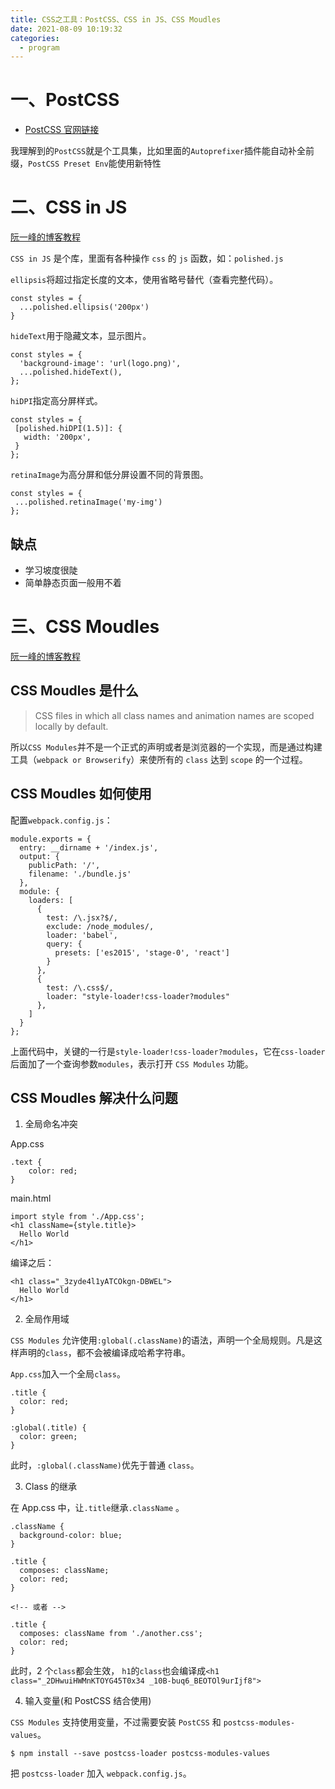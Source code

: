 ```yaml
---
title: CSS之工具：PostCSS、CSS in JS、CSS Moudles
date: 2021-08-09 10:19:32
categories:
  - program
---
```


# 一、PostCSS

- [PostCSS 官网链接](https://www.postcss.com.cn/)

我理解到的`PostCSS`就是个工具集，比如里面的`Autoprefixer`插件能自动补全前缀，`PostCSS Preset Env`能使用新特性

# 二、CSS in JS

[阮一峰的博客教程](https://www.ruanyifeng.com/blog/2017/04/css_in_js.html)

`CSS in JS` 是个库，里面有各种操作 `css` 的 `js` 函数，如：`polished.js`

`ellipsis`将超过指定长度的文本，使用省略号替代（查看完整代码）。

```
const styles = {
  ...polished.ellipsis('200px')
}
```

`hideText`用于隐藏文本，显示图片。

```
const styles = {
  'background-image': 'url(logo.png)',
  ...polished.hideText(),
};
```

`hiDPI`指定高分屏样式。

```
const styles = {
 [polished.hiDPI(1.5)]: {
   width: '200px',
 }
};
```

`retinaImage`为高分屏和低分屏设置不同的背景图。

```
const styles = {
 ...polished.retinaImage('my-img')
};
```

## 缺点

- 学习坡度很陡
- 简单静态页面一般用不着

# 三、CSS Moudles

[阮一峰的博客教程](https://www.ruanyifeng.com/blog/2016/06/css_modules.html)

## CSS Moudles 是什么

> CSS files in which all class names and animation names are scoped locally by default.

所以`CSS Modules`并不是一个正式的声明或者是浏览器的一个实现，而是通过构建工具（`webpack or Browserify`）来使所有的 `class` 达到 `scope` 的一个过程。

## CSS Moudles 如何使用

配置`webpack.config.js`：

```
module.exports = {
  entry: __dirname + '/index.js',
  output: {
    publicPath: '/',
    filename: './bundle.js'
  },
  module: {
    loaders: [
      {
        test: /\.jsx?$/,
        exclude: /node_modules/,
        loader: 'babel',
        query: {
          presets: ['es2015', 'stage-0', 'react']
        }
      },
      {
        test: /\.css$/,
        loader: "style-loader!css-loader?modules"
      },
    ]
  }
};
```

上面代码中，关键的一行是`style-loader!css-loader?modules`，它在`css-loader`后面加了一个查询参数`modules`，表示打开 `CSS Modules` 功能。

## CSS Moudles 解决什么问题

1. 全局命名冲突

App.css

```
.text {
    color: red;
}
```

main.html

```
import style from './App.css';
<h1 className={style.title}>
  Hello World
</h1>
```

编译之后：

```
<h1 class="_3zyde4l1yATCOkgn-DBWEL">
  Hello World
</h1>
```

2. 全局作用域

`CSS Modules` 允许使用`:global(.className)`的语法，声明一个全局规则。凡是这样声明的`class`，都不会被编译成哈希字符串。

`App.css`加入一个全局`class`。

```
.title {
  color: red;
}

:global(.title) {
  color: green;
}
```

此时，`:global(.className)`优先于普通 `class`。

3. Class 的继承

在 App.css 中，让`.title`继承`.className` 。

```
.className {
  background-color: blue;
}

.title {
  composes: className;
  color: red;
}

<!-- 或者 -->

.title {
  composes: className from './another.css';
  color: red;
}
```

此时，2 个`class`都会生效， `h1`的`class`也会编译成`<h1 class="_2DHwuiHWMnKTOYG45T0x34 _10B-buq6_BEOTOl9urIjf8">`

4. 输入变量(和 PostCSS 结合使用)

`CSS Modules` 支持使用变量，不过需要安装 `PostCSS` 和 `postcss-modules-values`。

```
$ npm install --save postcss-loader postcss-modules-values
```

把 `postcss-loader` 加入 `webpack.config.js`。
